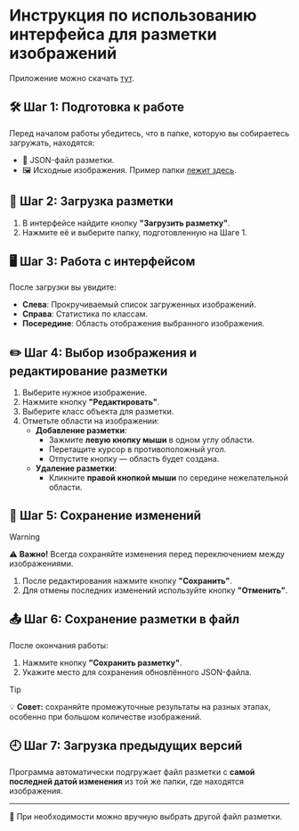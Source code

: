 # Инструкция по использованию интерфейса для разметки изображений

Приложение можно скачать [тут](/APP/dist/).

## 🛠 Шаг 1: Подготовка к работе

Перед началом работы убедитесь, что в папке, которую вы собираетесь загружать, находятся:
- 📄 JSON-файл разметки.
- 🖼 Исходные изображения.
Пример папки [лежит здесь](test.rar).

## 📂 Шаг 2: Загрузка разметки

1. В интерфейсе найдите кнопку **"Загрузить разметку"**.
2. Нажмите её и выберите папку, подготовленную на Шаге 1.

## 🖥 Шаг 3: Работа с интерфейсом

После загрузки вы увидите:
- **Слева**: Прокручиваемый список загруженных изображений.
- **Справа**: Статистика по классам.
- **Посередине**: Область отображения выбранного изображения.

## ✏️ Шаг 4: Выбор изображения и редактирование разметки

1. Выберите нужное изображение.
2. Нажмите кнопку **"Редактировать"**.
3. Выберите класс объекта для разметки.
4. Отметьте области на изображении:
   - **Добавление разметки**:
     - Зажмите **левую кнопку мыши** в одном углу области.
     - Перетащите курсор в противоположный угол.
     - Отпустите кнопку — область будет создана.
   - **Удаление разметки**:
     - Кликните **правой кнопкой мыши** по середине нежелательной области.

## 💾 Шаг 5: Сохранение изменений

> [!WARNING]
> ⚠️ **Важно!** Всегда сохраняйте изменения перед переключением между изображениями.

1. После редактирования нажмите кнопку **"Сохранить"**.
2. Для отмены последних изменений используйте кнопку **"Отменить"**.

## 📤 Шаг 6: Сохранение разметки в файл

После окончания работы:
1. Нажмите кнопку **"Сохранить разметку"**.
2. Укажите место для сохранения обновлённого JSON-файла.

> [!TIP]
> 💡 **Совет:** сохраняйте промежуточные результаты на разных этапах, особенно при большом количестве изображений.

## 🕘 Шаг 7: Загрузка предыдущих версий

Программа автоматически подгружает файл разметки с **самой последней датой изменения** из той же папки, где находятся изображения.

---

🔁 При необходимости можно вручную выбрать другой файл разметки.
